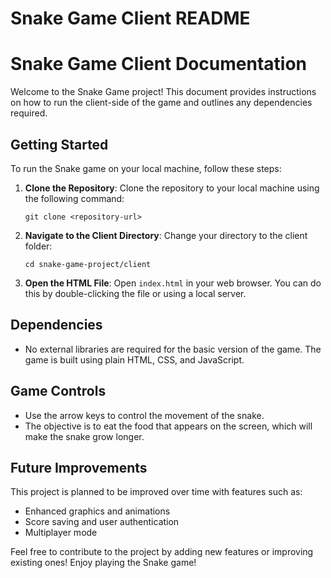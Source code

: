 # Snake Game Client README

# Snake Game Client Documentation

Welcome to the Snake Game project! This document provides instructions on how to run the client-side of the game and outlines any dependencies required.

## Getting Started

To run the Snake game on your local machine, follow these steps:

1. **Clone the Repository**: 
   Clone the repository to your local machine using the following command:
   ```
   git clone <repository-url>
   ```

2. **Navigate to the Client Directory**:
   Change your directory to the client folder:
   ```
   cd snake-game-project/client
   ```

3. **Open the HTML File**:
   Open `index.html` in your web browser. You can do this by double-clicking the file or using a local server.

## Dependencies

- No external libraries are required for the basic version of the game. The game is built using plain HTML, CSS, and JavaScript.

## Game Controls

- Use the arrow keys to control the movement of the snake.
- The objective is to eat the food that appears on the screen, which will make the snake grow longer.

## Future Improvements

This project is planned to be improved over time with features such as:
- Enhanced graphics and animations
- Score saving and user authentication
- Multiplayer mode

Feel free to contribute to the project by adding new features or improving existing ones! Enjoy playing the Snake game!